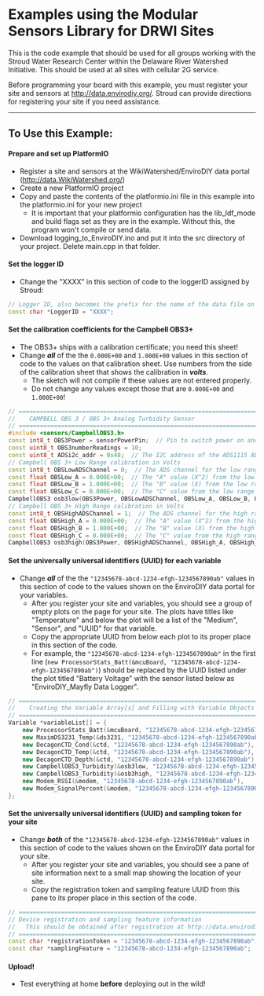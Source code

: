 # Examples using the Modular Sensors Library for DRWI Sites

This is the code example that should be used for all groups working with the Stroud Water Research Center within the Delaware River Watershed Initiative.  This should be used at all sites with cellular 2G service.

Before programming your board with this example, you must register your site and sensors at http://data.envirodiy.org/.  Stroud can provide directions for registering your site if you need assistance.

_______

## To Use this Example:

#### Prepare and set up PlatformIO
- Register a site and sensors at the WikiWatershed/EnviroDIY data portal (http://data.WikiWatershed.org/)
- Create a new PlatformIO project
- Copy and paste the contents of the platformio.ini file in this example into the platformio.ini for your new project
    - It is important that your platformio configuration has the lib_ldf_mode and build flags set as they are in the example.  Without this, the program won't compile or send data.
- Download logging_to_EnviroDIY.ino and put it into the src directory of your project.  Delete main.cpp in that folder.

#### Set the logger ID
- Change the "XXXX" in this section of code to the loggerID assigned by Stroud:

```cpp
// Logger ID, also becomes the prefix for the name of the data file on SD card
const char *LoggerID = "XXXX";
```

#### Set the calibration coefficients for the Campbell OBS3+
- The OBS3+ ships with a calibration certificate; you need this sheet!
- Change _**all**_ of the the ```0.000E+00``` and ```1.000E+00``` values in this section of code to the values on that calibration sheet.  Use numbers from the side of the calibration sheet that shows the calibration in _**volts**_.
    - The sketch will not compile if these values are not entered properly.
    - Do not change any values except those that are ```0.000E+00``` and ```1.000E+00```!

```cpp
// ==========================================================================
//    CAMPBELL OBS 3 / OBS 3+ Analog Turbidity Sensor
// ==========================================================================
#include <sensors/CampbellOBS3.h>
const int8_t OBS3Power = sensorPowerPin;  // Pin to switch power on and off (-1 if unconnected)
const uint8_t OBS3numberReadings = 10;
const uint8_t ADSi2c_addr = 0x48;  // The I2C address of the ADS1115 ADC
// Campbell OBS 3+ Low Range calibration in Volts
const int8_t OBSLowADSChannel = 0;  // The ADS channel for the low range output
const float OBSLow_A = 0.000E+00;  // The "A" value (X^2) from the low range calibration
const float OBSLow_B = 1.000E+00;  // The "B" value (X) from the low range calibration
const float OBSLow_C = 0.000E+00;  // The "C" value from the low range calibration
CampbellOBS3 osb3low(OBS3Power, OBSLowADSChannel, OBSLow_A, OBSLow_B, OBSLow_C, ADSi2c_addr, OBS3numberReadings);
// Campbell OBS 3+ High Range calibration in Volts
const int8_t OBSHighADSChannel = 1;  // The ADS channel for the high range output
const float OBSHigh_A = 0.000E+00;  // The "A" value (X^2) from the high range calibration
const float OBSHigh_B = 1.000E+00;  // The "B" value (X) from the high range calibration
const float OBSHigh_C = 0.000E+00;  // The "C" value from the high range calibration
CampbellOBS3 osb3high(OBS3Power, OBSHighADSChannel, OBSHigh_A, OBSHigh_B, OBSHigh_C, ADSi2c_addr, OBS3numberReadings);
```

#### Set the universally universal identifiers (UUID) for each variable
- Change _**all**_ of the the ```"12345678-abcd-1234-efgh-1234567890ab"``` values in this section of code to the values shown on the EnviroDIY data portal for your variables.
    - After you register your site and variables, you should see a group of empty plots on the page for your site.  The plots have titles like "Temperature" and below the plot will be a list of the "Medium", "Sensor", and "UUID" for that variable.
    - Copy the appropriate UUID from below each plot to its proper place in this section of the code.
    - For example, the ```"12345678-abcd-1234-efgh-1234567890ab"``` in the first line (```new ProcessorStats_Batt(&mcuBoard, "12345678-abcd-1234-efgh-1234567890ab")```) should be replaced by the UUID listed under the plot titled "Battery Voltage" with the sensor listed below as "EnviroDIY_Mayfly Data Logger".

```cpp
// ==========================================================================
//    Creating the Variable Array[s] and Filling with Variable Objects
// ==========================================================================
Variable *variableList[] = {
    new ProcessorStats_Batt(&mcuBoard, "12345678-abcd-1234-efgh-1234567890ab"),
    new MaximDS3231_Temp(&ds3231, "12345678-abcd-1234-efgh-1234567890ab"),
    new DecagonCTD_Cond(&ctd, "12345678-abcd-1234-efgh-1234567890ab"),
    new DecagonCTD_Temp(&ctd, "12345678-abcd-1234-efgh-1234567890ab"),
    new DecagonCTD_Depth(&ctd, "12345678-abcd-1234-efgh-1234567890ab"),
    new CampbellOBS3_Turbidity(&osb3low, "12345678-abcd-1234-efgh-1234567890ab", "TurbLow"),
    new CampbellOBS3_Turbidity(&osb3high, "12345678-abcd-1234-efgh-1234567890ab", "TurbHigh"),
    new Modem_RSSI(&modem, "12345678-abcd-1234-efgh-1234567890ab"),
    new Modem_SignalPercent(&modem, "12345678-abcd-1234-efgh-1234567890ab"),
};
```

#### Set the universally universal identifiers (UUID) and sampling token for your site
- Change _**both**_ of the ```"12345678-abcd-1234-efgh-1234567890ab"``` values in this section of code to the values shown on the EnviroDIY data portal for your site.
    - After you register your site and variables, you should see a pane of site information next to a small map showing the location of your site.
    - Copy the registration token and sampling feature UUID from this pane to its proper place in this section of the code.

```cpp
// ==========================================================================
// Device registration and sampling feature information
//   This should be obtained after registration at http://data.envirodiy.org
// ==========================================================================
const char *registrationToken = "12345678-abcd-1234-efgh-1234567890ab";   // Device registration token
const char *samplingFeature = "12345678-abcd-1234-efgh-1234567890ab";     // Sampling feature UUID
```

#### Upload!
- Test everything at home **before** deploying out in the wild!
